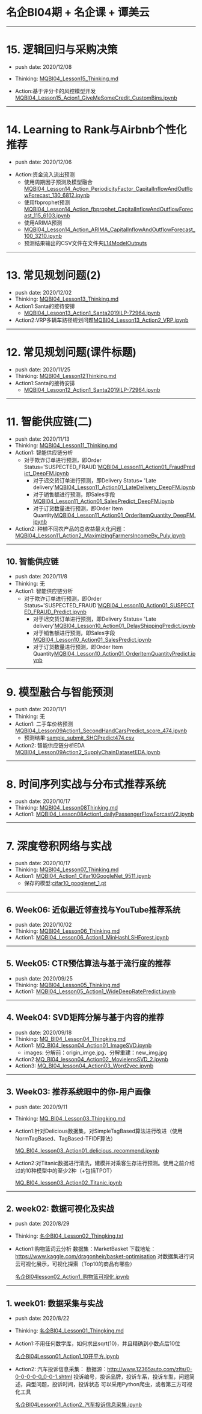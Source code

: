 # 名企BI04期 + 名企课 + 谭美云

---
# 15. 逻辑回归与采购决策
+ push date: 2020/12/08

+ Thinking: [MQBI04_Lesson15_Thinking.md](./MQBI04_Lesson15_Thinking.md)

+ Action:基于评分卡的风控模型开发[MQBI04_Lesson15_Acion1_GiveMeSomeCredit_CustomBins.ipynb](./MQBI04_Lesson15_Acion1_GiveMeSomeCredit_CustomBins.ipynb)



---
# 14. Learning to Rank与Airbnb个性化推荐

+ push date: 2020/12/06
- Action:资金流入流出预测
	- 使用周期因子预测及模型融合 [MQBI04_Lesson14_Action_PeriodicityFactor_CapitalInflowAndOutflowForecast_130_6812.ipynb](./MQBI04_Lesson14_Action_PeriodicityFactor_CapitalInflowAndOutflowForecast_130_6812.ipynb)
	- 使用fbprophet预测[MQBI04_Lesson14_Action_fbprophet_CapitalInflowAndOutflowForecast_115_6103.ipynb](./MQBI04_Lesson14_Action_fbprophet_CapitalInflowAndOutflowForecast_115_6103.ipynb)
	- 使用ARIMA预测
	- [MQBI04_Lesson14_Action_ARIMA_CapitalInflowAndOutflowForecast_100_3210.ipynb](./MQBI04_Lesson14_Action_ARIMA_CapitalInflowAndOutflowForecast_100_3210.ipynb)
	- 预测结果输出的CSV文件在文件夹[L14ModelOutputs](./L14ModelOutputs/)

---

# 13. 常见规划问题(2)

+ push date: 2020/12/02
+ Thinking: [MQBI04_Lesson13_Thinking.md](./MQBI04_Lesson13_Thinking.md)
+ Action1:Santa的接待安排
  + [MQBI04_Lesoon13_Action1_Santa2019ILP-72964.ipynb](MQBI04_Lesoon13_Action1_Santa2019ILP-72964.ipynb)
+ Action2:VRP多辆车路径规划问题[MQBI04_Lesson13_Action2_VRP.ipynb](./MQBI04_Lesson13_Action2_VRP.ipynb)

---
# 12. 常见规划问题(课件标题)

+ push date: 2020/11/25
+ Thinking: [MQBI04_Lesson12Thinking.md](./MQBI04_Lesson12Thinking.md)
+ Action1:Santa的接待安排
	+ [MQBI04_Lesoon12_Action1_Santa2019ILP-72964.ipynb](./MQBI04_Lesoon12_Action1_Santa2019ILP-72964.ipynb)

---
# 11.  智能供应链(二)

+ push date: 2020/11/13
+ Thinking: [MQBI04_Lesson11_Thinking.md](./MQBI04_Lesson11_Thinking.md)
+ Action1: 智能供应链分析
  + 对于欺诈订单进行预测，即Order Status='SUSPECTED_FRAUD'[MQBI04_Lesson11_Action01_FraudPredict_DeepFM.ipynb](./MQBI04_Lesson11_Action01_FraudPredict_DeepFM.ipynb)
	+ 对于迟交货订单进行预测，即Delivery Status= 'Late delivery'[MQBI04_Lesson11_Action01_LateDelivery_DeepFM.ipynb](./MQBI04_Lesson11_Action01_LateDelivery_DeepFM.ipynb)
	+ 对于销售额进行预测，即Sales字段[MQBI04_Lesson11_Action01_SalesPredict_DeepFM.ipynb](./MQBI04_Lesson11_Action01_SalesPredict_DeepFM.ipynb)
	+ 对于订货数量进行预测，即Order Item Quantity[MQBI04_Lesson11_Action01_OrderItemQuantity_DeepFM.ipynb](./MQBI04_Lesson11_Action01_OrderItemQuantity_DeepFM.ipynb)
+ Action2: 种植不同农产品的总收益最大化问题：
[MQBI04_Lesson11_Action2_MaximizingFarmersIncomeBy_Puly.ipynb](./MQBI04_Lesson11_Action2_MaximizingFarmersIncomeBy_Puly.ipynb)

---

## 10. 智能供应链

+ push date: 2020/11/8
+ Thinking: 无
+ Action1: 智能供应链分析
  + 对于欺诈订单进行预测，即Order Status='SUSPECTED_FRAUD'[MQBI04_Lesson10_Action01_SUSPECTED_FRAUD_Predict.ipynb](./MQBI04_Lesson10_Action01_SUSPECTED_FRAUD_Predict.ipynb)
	+ 对于迟交货订单进行预测，即Delivery Status= 'Late delivery'[MQBI04_Lesson10_Action01_DelayShippingPredict.ipynb](./MQBI04_Lesson10_Action01_DelayShippingPredict.ipynb)
	+ 对于销售额进行预测，即Sales字段[MQBI04_Lesson10_Action01_SalesPredict.ipynb](./MQBI04_Lesson10_Action01_SalesPredict.ipynb)
	+ 对于订货数量进行预测，即Order Item Quantity[MQBI04_Lesson10_Action01_OrderItemQuantityPredict.ipynb](./MQBI04_Lesson10_Action01_OrderItemQuantityPredict.ipynb)


---

# 9. 模型融合与智能预测

+ push date: 2020/11/1
+ Thinking: 无
+ Action1: 二手车价格预测[MQBI04_Lesson09Action1_SecondHandCarsPredict_score_474.ipynb](./MQBI04_Lesson09Action1_SecondHandCarsPredict_score_474.ipynb)
  + 预测结果:[sample_submit_SHCPredict474.csv](./sample_submit_SHCPredict474.csv)
+ Action2: 智能供应链分析EDA
[MQBI04_Lesson09Action2_SupplyChainDatasetEDA.ipynb](./MQBI04_Lesson09Action2_SupplyChainDatasetEDA.ipynb)

---

# 8. 时间序列实战与分布式推荐系统

+ push date: 2020/10/17
+ Thinking: [MQBI04_Lesson08Thinking.md](./MQBI04_Lesson08Thinking.md)
+ Action1: [MQBI04_Lesson08Action1_dailyPassengerFlowForcastV2.ipynb](./MQBI04_Lesson08Action1_dailyPassengerFlowForcastV2.ipynb)


---

# 7. 深度卷积网络与实战

+ push date: 2020/10/17
+ Thinking: [MQBI04_Lesson07_Thinking.md](./MQBI04_Lesson07_Thinking.md)
+ Action1: [MQBI04_Action1_Cifar10GoogleNet_9511.ipynb](./MQBI04_Action1_Cifar10GoogleNet_9511.ipynb)
  + 保存的模型:[cifar10_googlenet_1.pt](./cifar10_googlenet_1.pt)


---

## 6. Week06: 近似最近邻查找与YouTube推荐系统

+ push date: 2020/10/02
+ Thinking: [MQBI04_Lesson06_Thinking.md](./MQBI04_Lesson06_Thinking.md)
+ Action1: [MQBI04_Lesson06_Action1_MinHashLSHForest.ipynb](./MQBI04_Lesson06_Action1_MinHashLSHForest.ipynb)

---

## 5. Week05: CTR预估算法与基于流行度的推荐

+ push date: 2020/09/25
+ Thinking: [MQBI04_Lesson05_Thinking.md](./MQBI04_Lesson05_Thinking.md)
+ Action1: [MQBI04_Lesson05_Action1_WideDeepRatePredict.ipynb](./MQBI04_Lesson05_Action1_WideDeepRatePredict.ipynb)

---
## 4. Week04: SVD矩阵分解与基于内容的推荐

+ push date: 2020/09/18
+ Thinking: [MQ_BI04_Lesson04_Thingking.md](./MQ_BI04_Lesson04_Thingking.md)
+ Action1: [MQ_BI04_lesson04_Action01_ImageSVD.ipynb](./MQ_BI04_lesson04_Action01_ImageSVD.ipynb)
  + images: 分解前：origin_imge.jpg、分解重建：new_img.jpg
+ Action2:[MQ_BI04_lesson04_Action02_MovielensSVD_2.ipynb](./MQ_BI04_lesson04_Action02_MovielensSVD_2.ipynb)
+ Action3: [MQ_BI04_lesson04_Action03_Word2vec.ipynb](./MQ_BI04_lesson04_Action03_Word2vec.ipynb)

---

## 3. Week03: 推荐系统眼中的你-用户画像

+ push date: 2020/9/11

+ Thinking: [MQ_BI04_Lesson03_Thingking.md](./MQ_BI04_Lesson03_Thingking.md)

+ Action1:针对Delicious数据集，对SimpleTagBased算法进行改进（使用NormTagBased、TagBased-TFIDF算法）

   [MQ_BI04_lesson03_Action01_delicious_recommend.ipynb](./MQ_BI04_lesson03_Action01_delicious_recommend.ipynb)

+ Action2:对Titanic数据进行清洗，建模并对乘客生存进行预测。使用之前介绍过的10种模型中的至少2种（+包括TPOT）

   [MQ_BI04_lesson03_Action02_Titanic.ipynb](./MQ_BI04_lesson03_Action02_Titanic.ipynb)

---

## 2. week02: 数据可视化及实战

+ push date: 2020/8/29

+ Thinking: [名企BI04_Lesson02_Thingking.txt](./名企BI04_Lesson02_Thingking.txt)

+ Action1:购物篮词云分析
  数据集：MarketBasket
  下载地址：https://www.kaggle.com/dragonheir/basket-optimisation
  对数据集进行词云可视化展示，可视化探索（Top10的商品有哪些）

   [名企BI04lesson02_Action1_购物篮可视化.ipynb](./名企BI04lesson02_Action1_购物篮可视化.ipynb)

---

## 1. week01: 数据采集与实战

+ push date: 2020/8/22

+ Thinking: [名企BI04_Lesson01_Thingking.md](./名企BI04_Lesson01_Thingking.md)

+ Action1:不用任何数学库，如何求出sqrt(10)，并且精确到小数点后10位

   [名企BI04Lesson01_Action1_10开平方.ipynb](./名企BI04Lesson01_Action1_10开平方.ipynb)

+ Action2: 汽车投诉信息采集：
  数据源：http://www.12365auto.com/zlts/0-0-0-0-0-0_0-0-1.shtml
  投诉编号，投诉品牌，投诉车系，投诉车型，问题简述，典型问题，投诉时间，投诉状态
  可以采用Python爬虫，或者第三方可视化工具

  [名企BI04Lesson01_Action2_汽车投诉信息采集.ipynb](./名企BI04Lesson01_Action2_汽车投诉信息采集.ipynb)

